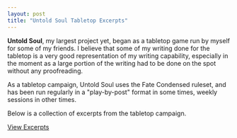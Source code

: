 ```yaml
---
layout: post
title: "Untold Soul Tabletop Excerpts"
---
```


**Untold Soul**, my largest project yet, began as a tabletop game run by myself for some of my friends. I believe that some of my writing done for the tabletop is a very good representation of my writing capability, especially in the moment as a large portion of the writing had to be done on the spot without any proofreading.

As a tabletop campaign, Untold Soul uses the Fate Condensed ruleset, and has been run regularly in a "play-by-post" format in some times, weekly sessions in other times.

Below is a collection of excerpts from the tabletop campaign.

[View Excerpts](https://docs.google.com/document/d/18vW94rOYtJCfENsMquEZRadwJKx9deZBEa3pXMb4b4A/edit?usp=sharing)